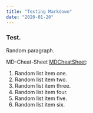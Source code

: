 ```yaml
---
title: "Testing Markdown"
date: "2020-01-20"
---
```


### Test.

Random paragraph.

MD-Cheat-Sheet [MDCheatSheet](https://github.com/adam-p/markdown-here/wiki/Markdown-Cheatsheet):

1. Random list item one.
2. Random list item two.
3. Random list item three.
4. Random list item four.
5. Random list item five.
6. Random list item six.
